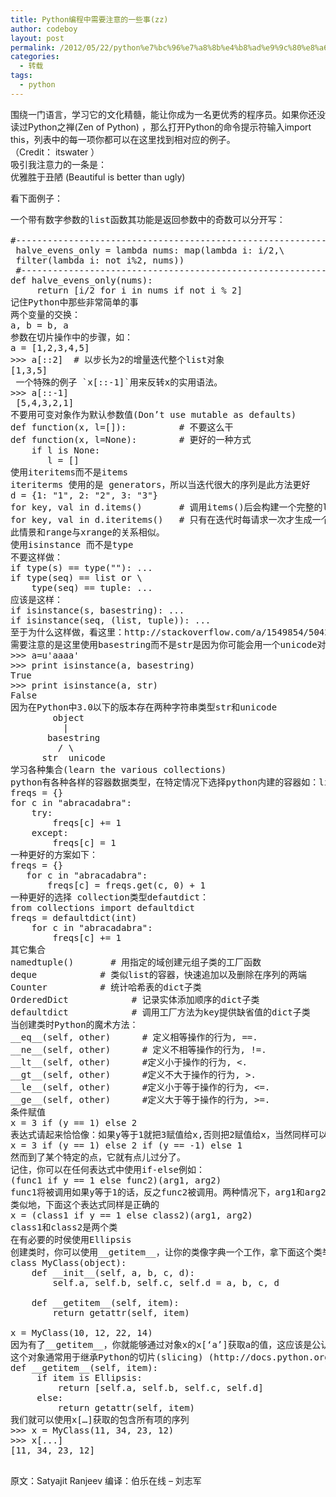 ```yaml
---
title: Python编程中需要注意的一些事(zz)
author: codeboy
layout: post
permalink: /2012/05/22/python%e7%bc%96%e7%a8%8b%e4%b8%ad%e9%9c%80%e8%a6%81%e6%b3%a8%e6%84%8f%e7%9a%84%e4%b8%80%e4%ba%9b%e4%ba%8bzz/
categories:
  - 转载
tags:
  - python
---
```

围绕一门语言，学习它的文化精髓，能让你成为一名更优秀的程序员。如果你还没读过Python之禅(Zen of Python) ，那么打开Python的命令提示符输入import this，列表中的每一项你都可以在这里找到相对应的例子。  
（Credit： itswater ）  
吸引我注意力的一条是：  
优雅胜于丑陋 (Beautiful is better than ugly)  
<!--more-->

  
看下面例子：

<pre>一个带有数字参数的list函数其功能是返回参数中的奇数可以分开写：

#-----------------------------------------------------------------------
 halve_evens_only = lambda nums: map(lambda i: i/2,\
 filter(lambda i: not i%2, nums))
 #-----------------------------------------------------------------------
def halve_evens_only(nums):
     return [i/2 for i in nums if not i % 2]
记住Python中那些非常简单的事
两个变量的交换：
a, b = b, a
参数在切片操作中的步骤，如：
a = [1,2,3,4,5]
>>> a[::2]  # 以步长为2的增量迭代整个list对象
[1,3,5]
 一个特殊的例子 `x[::-1]`用来反转x的实用语法。
>>> a[::-1]
 [5,4,3,2,1]
不要用可变对象作为默认参数值(Don’t use mutable as defaults)
def function(x, l=[]):          # 不要这么干
def function(x, l=None):        # 更好的一种方式
    if l is None:
       l = []
使用iteritems而不是items
iteriterms 使用的是 generators，所以当迭代很大的序列是此方法更好
d = {1: "1", 2: "2", 3: "3"}
for key, val in d.items()       # 调用items()后会构建一个完整的list对象
for key, val in d.iteritems()   # 只有在迭代时每请求一次才生成一个值
此情景和range与xrange的关系相似。
使用isinstance 而不是type
不要这样做：
if type(s) == type(""): ...
if type(seq) == list or \
    type(seq) == tuple: ...
应该是这样：
if isinstance(s, basestring): ...
if isinstance(seq, (list, tuple)): ...
至于为什么这样做，看这里：http://stackoverflow.com/a/1549854/504262
需要注意的是这里使用basestring而不是str是因为你可能会用一个unicode对象去检查是否为string,例如：
>>> a=u'aaaa'
>>> print isinstance(a, basestring)
True
>>> print isinstance(a, str)
False
因为在Python中3.0以下的版本存在两种字符串类型str和unicode
        object
          |
       basestring
         / \
      str  unicode
学习各种集合(learn the various collections)
python有各种各样的容器数据类型，在特定情况下选择python内建的容器如：list和dict。通常更多像如下方式使用：
freqs = {}
for c in "abracadabra":
    try:
        freqs[c] += 1
    except:
        freqs[c] = 1
一种更好的方案如下：
freqs = {}
   for c in "abracadabra":
       freqs[c] = freqs.get(c, 0) + 1
一种更好的选择 collection类型defautdict：
from collections import defaultdict
freqs = defaultdict(int)
    for c in "abracadabra":
        freqs[c] += 1
其它集合
namedtuple()       # 用指定的域创建元组子类的工厂函数
deque            # 类似list的容器，快速追加以及删除在序列的两端
Counter          # 统计哈希表的dict子类
OrderedDict            # 记录实体添加顺序的dict子类
defaultdict            # 调用工厂方法为key提供缺省值的dict子类
当创建类时Python的魔术方法：
__eq__(self, other)      # 定义相等操作的行为, ==.
__ne__(self, other)      # 定义不相等操作的行为, !=.
__lt__(self, other)      #定义小于操作的行为, &lt;.
__gt__(self, other)      #定义不大于操作的行为, >.
__le__(self, other)      #定义小于等于操作的行为, &lt;=.
__ge__(self, other)      #定义大于等于操作的行为, >=.
条件赋值
x = 3 if (y == 1) else 2
表达式请起来恰恰像：如果y等于1就把3赋值给x,否则把2赋值给x，当然同样可以使用链式条件赋值如果你还有更复杂的条件的话。
x = 3 if (y == 1) else 2 if (y == -1) else 1
然而到了某个特定的点，它就有点儿过分了。
记住，你可以在任何表达式中使用if-else例如：
(func1 if y == 1 else func2)(arg1, arg2)
func1将被调用如果y等于1的话，反之func2被调用。两种情况下，arg1和arg2两个参数都将附带在相应的函数中。
类似地，下面这个表达式同样是正确的
x = (class1 if y == 1 else class2)(arg1, arg2)
class1和class2是两个类
在有必要的时侯使用Ellipsis
创建类时，你可以使用__getitem__，让你的类像字典一个工作，拿下面这个类举例来说：
class MyClass(object):
    def __init__(self, a, b, c, d):
        self.a, self.b, self.c, self.d = a, b, c, d
 
    def __getitem__(self, item):
        return getattr(self, item)
 
x = MyClass(10, 12, 22, 14)
因为有了__getitem__，你就能够通过对象x的x[‘a’]获取a的值，这应该是公认的事实。
这个对象通常用于继承Python的切片(slicing) (http://docs.python.org/library/stdtypes.html#bltin-ellipsis-object)，如果添加如下语句：
def __getitem__(self, item):
     if item is Ellipsis:
         return [self.a, self.b, self.c, self.d]
     else:
         return getattr(self, item)
我们就可以使用x[…]获取的包含所有项的序列
>>> x = MyClass(11, 34, 23, 12)
>>> x[...]
[11, 34, 23, 12]
 </pre>

原文：Satyajit Ranjeev 编译：伯乐在线 – 刘志军